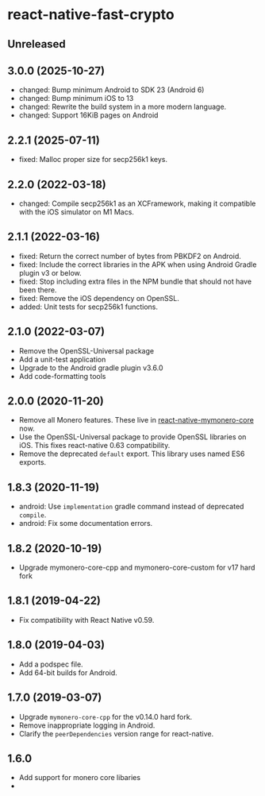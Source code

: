 # react-native-fast-crypto

## Unreleased

## 3.0.0 (2025-10-27)

- changed: Bump minimum Android to SDK 23 (Android 6)
- changed: Bump minimum iOS to 13
- changed: Rewrite the build system in a more modern language.
- changed: Support 16KiB pages on Android

## 2.2.1 (2025-07-11)

- fixed: Malloc proper size for secp256k1 keys.

## 2.2.0 (2022-03-18)

- changed: Compile secp256k1 as an XCFramework, making it compatible with the iOS simulator on M1 Macs.

## 2.1.1 (2022-03-16)

- fixed: Return the correct number of bytes from PBKDF2 on Android.
- fixed: Include the correct libraries in the APK when using Android Gradle plugin v3 or below.
- fixed: Stop including extra files in the NPM bundle that should not have been there.
- fixed: Remove the iOS dependency on OpenSSL.
- added: Unit tests for secp256k1 functions.

## 2.1.0 (2022-03-07)

- Remove the OpenSSL-Universal package
- Add a unit-test application
- Upgrade to the Android gradle plugin v3.6.0
- Add code-formatting tools

## 2.0.0 (2020-11-20)

- Remove all Monero features. These live in [react-native-mymonero-core](https://github.com/EdgeApp/react-native-mymonero-core) now.
- Use the OpenSSL-Universal package to provide OpenSSL libraries on iOS. This fixes react-native 0.63 compatibility.
- Remove the deprecated `default` export. This library uses named ES6 exports.

## 1.8.3 (2020-11-19)

- android: Use `implementation` gradle command instead of deprecated `compile`.
- android: Fix some documentation errors.

## 1.8.2 (2020-10-19)

- Upgrade mymonero-core-cpp and mymonero-core-custom for v17 hard fork

## 1.8.1 (2019-04-22)

- Fix compatibility with React Native v0.59.

## 1.8.0 (2019-04-03)

- Add a podspec file.
- Add 64-bit builds for Android.

## 1.7.0 (2019-03-07)

- Upgrade `mymonero-core-cpp` for the v0.14.0 hard fork.
- Remove inappropriate logging in Android.
- Clarify the `peerDependencies` version range for react-native.

## 1.6.0

* Add support for monero core libaries
*
